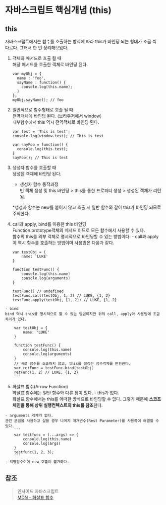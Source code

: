 # 자바스크립트 핵심개념 (this)
## this
자바스크립트에서는 함수를 호출하는 방식에 따라 this가 바인딩 되는 형태가 조금 씩 다르다. 그래서 한 번 정리해보았다.

  1. 객체의 메서드로 호출 될 때  
  해당 메서드를 호출한 객체로 바인딩 된다.
      ```
      var myObj = {
        name : 'foo',
        sayName : function() {
          console.log(this.name);
        }
      };
      myObj.sayName(); // foo
      ```
  2. 일반적으로 함수형태로 호출 될 때  
  전역객체에 바인딩 된다. (브라우저에서 window)  
  내부함수에서 this 역시 전역객체로 바인딩 된다.
        ```
        var test = 'This is test';
        console.log(window.test); // This is test

        var sayFoo = function() {
          console.log(this.test);
        }
        sayFoo(); // This is test
        ```
  3. 생성자 함수를 호출할 때  
  생성된 객체에 바인딩 된다.  
        - 생성자 함수 동작과정  
        빈 객체 생성 및 this 바인딩 > this를 통한 프로퍼티 생성 > 생성된 객체가 리턴됨.

        *생성자 함수는 new를 붙이지 않고 호출 시 일반 함수와 같이 this가 바인딩 되므로 주의한다.

  4. call과 apply, bind를 이용한 this 바인딩  
  Function.prototype객체의 메서드 이므로 모든 함수에서 사용할 수 있다.  
  함수의 this를 외부 객체로 명시적으로 바인딩할 수 있는 방법이다.
    - call과 apply  
    이 역시 함수를 호출하는 방법이며 사용법은 다음과 같다.
        ```
        var testObj = {
            name: 'LUKE'
        }

        function testFunc() {
            console.log(this.name)
            console.log(arguments)
        }

        testFunc() // undefined
        testFunc.call(testObj, 1, 2) // LUKE, {1, 2}
        testFunc.apply(testObj, [1, 2]) // LUKE, {1, 2}
        ```
    - bind
    bind 역시 this를 명시적으로 할 수 있는 방법이지만 위의 call, apply와 사용법에 조금 차이가 있다.
        ```
        var testObj = {
            name: 'LUKE'
        }

        function testFunc() {
            console.log(this.name)
            console.log(arguments)
        }
        // 바로 함수를 호출하지 않고, this를 설정한 함수객체를 반환한다.
        var retFunc = testFunc.bind(testObj)
        retFunc(1, 2) // LUKE, {1, 2}
        ```

  5. 화살표 함수(Arrow Function)  
  화살표 함수에는 일반 함수와 다른 점이 있다.
    - this가 없다.  
    화살표 함수에서는 this를 어떠한 방식으로 바인딩할 수 없다. 그렇기 때문에 **스코프 체인을 통해 상위 실행컨텍스트의 this를 참조**한다.

    - arguments 객체가 없다.
    관련 문법을 사용하고 싶을 경우 나머지 매개변수(Rest Parameter)를 사용하여 해결할 수 있다.
        ```
        var testfunc = (...args) => {
            console.log(this.name)
            console.log(args)
        }
        testfunc(1, 2, 3);
        ```
    - 익명함수이며 new 호출이 불가하다.

## 참조
> 인사이드 자바스크립트  
> [MDN - 화살표 함수](https://developer.mozilla.org/ko/docs/Web/JavaScript/Reference/Functions/%EC%95%A0%EB%A1%9C%EC%9A%B0_%ED%8E%91%EC%85%98)
